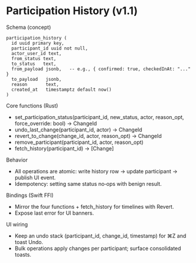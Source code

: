 # Participation History (v1.1)

Schema (concept)
```
participation_history (
  id uuid primary key,
  participant_id uuid not null,
  actor_user_id text,
  from_status text,
  to_status   text,
  from_payload jsonb,   -- e.g., { confirmed: true, checkedInAt: "..." }
  to_payload   jsonb,
  reason       text,
  created_at   timestamptz default now()
)
```

Core functions (Rust)
- set_participation_status(participant_id, new_status, actor, reason_opt, force_override: bool) -> ChangeId
- undo_last_change(participant_id, actor) -> ChangeId
- revert_to_change(change_id, actor, reason_opt) -> ChangeId
- remove_participant(participant_id, actor, reason_opt)
- fetch_history(participant_id) -> [Change]

Behavior
- All operations are atomic: write history row → update participant → publish UI event.
- Idempotency: setting same status no‑ops with benign result.

Bindings (Swift FFI)
- Mirror the four functions + fetch_history for timelines with Revert.
- Expose last error for UI banners.

UI wiring
- Keep an undo stack (participant_id, change_id, timestamp) for ⌘Z and toast Undo.
- Bulk operations apply changes per participant; surface consolidated toasts.

